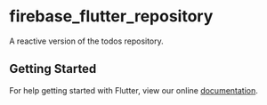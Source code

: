 # firebase_flutter_repository

A reactive version of the todos repository.

## Getting Started

For help getting started with Flutter, view our online
[documentation](https://flutter.io/).
